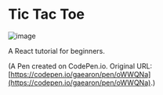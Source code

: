 # Tic Tac Toe

![image](https://user-images.githubusercontent.com/48096245/215117549-57b79dc5-dd9d-47be-98da-1259d4bafb7a.png)


A React tutorial for beginners.

(A Pen created on CodePen.io. Original URL: [https://codepen.io/gaearon/pen/oWWQNa](https://codepen.io/gaearon/pen/oWWQNa).)

